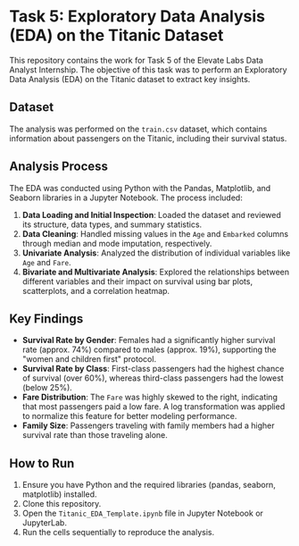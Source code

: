 # Task 5: Exploratory Data Analysis (EDA) on the Titanic Dataset

This repository contains the work for Task 5 of the Elevate Labs Data Analyst Internship. The objective of this task was to perform an Exploratory Data Analysis (EDA) on the Titanic dataset to extract key insights.

## Dataset
The analysis was performed on the `train.csv` dataset, which contains information about passengers on the Titanic, including their survival status.

## Analysis Process
The EDA was conducted using Python with the Pandas, Matplotlib, and Seaborn libraries in a Jupyter Notebook. The process included:
1.  **Data Loading and Initial Inspection**: Loaded the dataset and reviewed its structure, data types, and summary statistics.
2.  **Data Cleaning**: Handled missing values in the `Age` and `Embarked` columns through median and mode imputation, respectively.
3.  **Univariate Analysis**: Analyzed the distribution of individual variables like `Age` and `Fare`.
4.  **Bivariate and Multivariate Analysis**: Explored the relationships between different variables and their impact on survival using bar plots, scatterplots, and a correlation heatmap.

## Key Findings
- **Survival Rate by Gender**: Females had a significantly higher survival rate (approx. 74%) compared to males (approx. 19%), supporting the "women and children first" protocol.
- **Survival Rate by Class**: First-class passengers had the highest chance of survival (over 60%), whereas third-class passengers had the lowest (below 25%).
- **Fare Distribution**: The `Fare` was highly skewed to the right, indicating that most passengers paid a low fare. A log transformation was applied to normalize this feature for better modeling performance.
- **Family Size**: Passengers traveling with family members had a higher survival rate than those traveling alone.

## How to Run
1.  Ensure you have Python and the required libraries (pandas, seaborn, matplotlib) installed.
2.  Clone this repository.
3.  Open the `Titanic_EDA_Template.ipynb` file in Jupyter Notebook or JupyterLab.
4.  Run the cells sequentially to reproduce the analysis.
